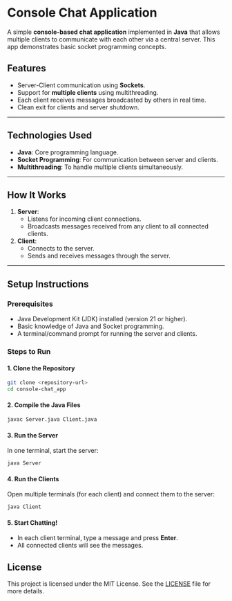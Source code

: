 
# Console Chat Application

A simple **console-based chat application** implemented in **Java** that allows multiple clients to communicate with each other via a central server. This app demonstrates basic socket programming concepts.


## **Features**
- Server-Client communication using **Sockets**.
- Support for **multiple clients** using multithreading.
- Each client receives messages broadcasted by others in real time.
- Clean exit for clients and server shutdown.

---

## **Technologies Used**
- **Java**: Core programming language.
- **Socket Programming**: For communication between server and clients.
- **Multithreading**: To handle multiple clients simultaneously.

---

## **How It Works**
1. **Server**:
   - Listens for incoming client connections.
   - Broadcasts messages received from any client to all connected clients.
2. **Client**:
   - Connects to the server.
   - Sends and receives messages through the server.

---

## **Setup Instructions**

### **Prerequisites**
- Java Development Kit (JDK) installed (version 21 or higher).
- Basic knowledge of Java and Socket programming.
- A terminal/command prompt for running the server and clients.

### **Steps to Run**

#### 1. **Clone the Repository**
```bash
git clone <repository-url>
cd console-chat_app
```

#### 2. **Compile the Java Files**
```bash
javac Server.java Client.java
```

#### 3. **Run the Server**
In one terminal, start the server:
```bash
java Server
```

#### 4. **Run the Clients**
Open multiple terminals (for each client) and connect them to the server:
```bash
java Client
```

#### 5. **Start Chatting!**
- In each client terminal, type a message and press **Enter**.
- All connected clients will see the messages.



## **License**
This project is licensed under the MIT License. See the [LICENSE](LICENSE) file for more details.
